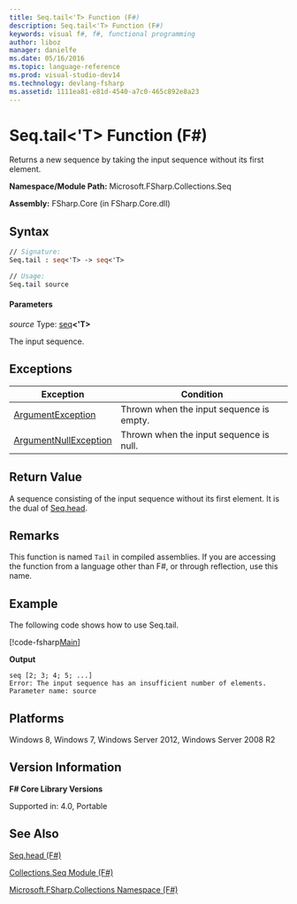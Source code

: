 ```yaml
---
title: Seq.tail<'T> Function (F#)
description: Seq.tail<'T> Function (F#)
keywords: visual f#, f#, functional programming
author: liboz
manager: danielfe
ms.date: 05/16/2016
ms.topic: language-reference
ms.prod: visual-studio-dev14
ms.technology: devlang-fsharp
ms.assetid: 1111ea81-e81d-4540-a7c0-465c892e8a23 
---
```


# Seq.tail<'T> Function (F#)

Returns a new sequence by taking the input sequence without its first element.

**Namespace/Module Path:** Microsoft.FSharp.Collections.Seq

**Assembly:** FSharp.Core (in FSharp.Core.dll)


## Syntax

```fsharp
// Signature:
Seq.tail : seq<'T> -> seq<'T>

// Usage:
Seq.tail source
```

#### Parameters
*source*
Type: [seq](https://msdn.microsoft.com/library/2f0c87c6-8a0d-4d33-92a6-10d1d037ce75)**&lt;'T&gt;**

The input sequence.

## Exceptions

|Exception|Condition|
|----|----|
|[ArgumentException](https://msdn.microsoft.com/library/system.argumentexception.aspx)|Thrown when the input sequence is empty.|
|[ArgumentNullException](https://msdn.microsoft.com/library/system.argumentnullexception.aspx)|Thrown when the input sequence is null.|

## Return Value

A sequence consisting of the input sequence without its first element. It is the dual of [Seq.head](seq.head%5B't%5D-function-%5Bfsharp%5D.md).

## Remarks
This function is named `Tail` in compiled assemblies. If you are accessing the function from a language other than F#, or through reflection, use this name.

## Example

The following code shows how to use Seq.tail.

[!code-fsharp[Main](snippets/fssequences/snippet204.fs)]

**Output**

```
seq [2; 3; 4; 5; ...]
Error: The input sequence has an insufficient number of elements.
Parameter name: source
```

## Platforms
Windows 8, Windows 7, Windows Server 2012, Windows Server 2008 R2


## Version Information
**F# Core Library Versions**

Supported in: 4.0, Portable

## See Also
[Seq.head &#40;F&#35;&#41;](seq.head%5B't%5D-function-%5Bfsharp%5D.md)

[Collections.Seq Module &#40;F&#35;&#41;](Collections.Seq-Module-%5BFSharp%5D.md)

[Microsoft.FSharp.Collections Namespace &#40;F&#35;&#41;](Microsoft.FSharp.Collections-Namespace-%5BFSharp%5D.md)
